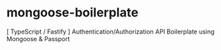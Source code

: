 # mongoose-boilerplate
[ TypeScript / Fastify ] Authentication/Authorization API Boilerplate using Mongoose &amp; Passport
